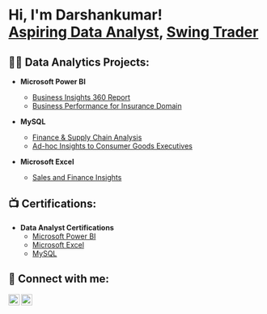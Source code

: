 # Hi, I'm Darshankumar! <br/><a href="https://github.com/sparkkplug">Aspiring Data Analyst</a>, <a href="https://t.me/purelylearningnifty">Swing Trader</a>

## 👨‍💻 Data Analytics Projects:

- **Microsoft Power BI**
  - [Business Insights 360 Report](https://github.com/sparkkplug/bi_business_insights_360)
  - [Business Performance for Insurance Domain](https://github.com/sparkkplug/Power_BI_Projects/tree/main/3.%20Virtual%20Internship%20Insurance%20Project)

- **MySQL**
  - [Finance & Supply Chain Analysis](https://github.com/sparkkplug/SQL_Projects/tree/main/1.%20ADHOC%20Insights%20to%20Executive%20Management)
  - [Ad-hoc Insights to Consumer Goods Executives](https://github.com/sparkkplug/SQL_Projects/tree/main/2.%20ADHOC%20Insights%20to%20Consumer%20Goods%20Executives)

- **Microsoft Excel**
  - [Sales and Finance Insights](https://github.com/sparkkplug/Excel_Projects)

## 📺 Certifications:

- **Data Analyst Certifications**
  - [Microsoft Power BI](https://codebasics.io/certificate/image/CB-49-209813)
  - [Microsoft Excel](https://codebasics.io/certificate/image/CB-51-209813)
  - [MySQL](https://codebasics.io/certificate/image/CB-50-209813)

## 🤳 Connect with me:

[<img align="left" alt="Telegram" width="22px" src="https://simpleicons.org/icons/telegram.svg" />](https://t.me/purelylearningnifty)
[<img align="left" alt="LinkedIn" width="22px" src="https://cdn.jsdelivr.net/npm/simple-icons@v3/icons/linkedin.svg" />](https://www.linkedin.com/in/darshankumar-varu-53abb717a)
